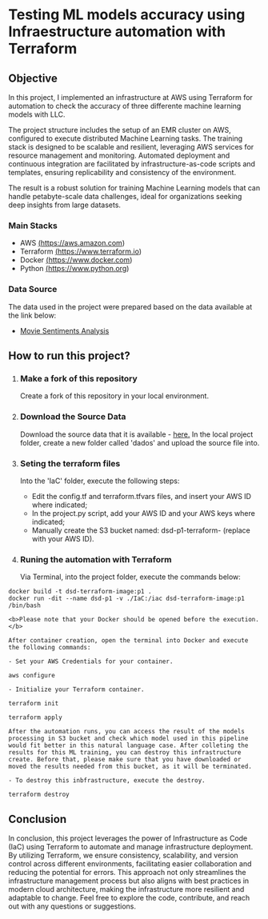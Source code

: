 # Testing ML models accuracy using Infraestructure automation with Terraform

## Objective
In this project, I implemented an infrastructure at AWS using Terraform for automation to check the accuracy of three differente machine learning models with LLC.

The project structure includes the setup of an EMR cluster on AWS, configured to execute distributed Machine Learning tasks. The training stack is designed to be scalable and resilient, leveraging AWS services for resource management and monitoring. Automated deployment and continuous integration are facilitated by infrastructure-as-code scripts and templates, ensuring replicability and consistency of the environment. 

The result is a robust solution for training Machine Learning models that can handle petabyte-scale data challenges, ideal for organizations seeking deep insights from large datasets.

### Main Stacks
- AWS <a href=https://aws.amazon.com/>(https://aws.amazon.com)</a>
- Terraform <a href=https://www.terraform.io/>(https://www.terraform.io)</a>
- Docker <a href=https://www.docker.com/>(https://www.docker.com)</a>
- Python <a href=https://www.python.org/>(https://www.python.org)</a>

### Data Source
The data used in the project were prepared based on the data available at the link below:

- <a href=https://ai.stanford.edu/~amaas/data/sentiment>Movie Sentiments Analysis</a>

## How to run this project?

1. ### Make a fork of this repository
    Create a fork of this repository in your local environment.

2. ### Download the Source Data
    Download the source data that it is available - <a href=https://ai.stanford.edu/~amaas/data/sentiment>here.</a> In the local project folder, create a new folder called 'dados' and upload the source file into.

3. ### Seting the terraform files
    Into the 'IaC' folder, execute the following steps:
    - Edit the config.tf and terraform.tfvars files, and insert your AWS ID where indicated;
    - In the project.py script, add your AWS ID and your AWS keys where indicated;
    - Manually create the S3 bucket named: dsd-p1-terraform-<aws-id> (replace <aws-id> with your AWS ID).

4. ### Runing the automation with Terraform
    Via Terminal, into the project folder, execute the commands below:
```
docker build -t dsd-terraform-image:p1 .
docker run -dit --name dsd-p1 -v ./IaC:/iac dsd-terraform-image:p1 /bin/bash
```
    <b>Please note that your Docker should be opened before the execution.</b>

    After container creation, open the terminal into Docker and execute the following commands:

    - Set your AWS Credentials for your container.
```
aws configure
```

    - Initialize your Terraform container.
```
terraform init
```
```
terraform apply
```

    After the automation runs, you can access the result of the models processing in S3 bucket and check which model used in this pipeline would fit better in this natural language case. After colleting the results for this ML training, you can destroy this infrastructure create. Before that, please make sure that you have downloaded or moved the results needed from this bucket, as it will be terminated.

    - To destroy this inbfrastructure, execute the destroy.
```
terraform destroy
```

## Conclusion

In conclusion, this project leverages the power of Infrastructure as Code (IaC) using Terraform to automate and manage infrastructure deployment. By utilizing Terraform, we ensure consistency, scalability, and version control across different environments, facilitating easier collaboration and reducing the potential for errors. This approach not only streamlines the infrastructure management process but also aligns with best practices in modern cloud architecture, making the infrastructure more resilient and adaptable to change. Feel free to explore the code, contribute, and reach out with any questions or suggestions.